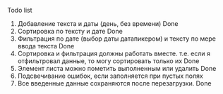 Todo list

1. Добавление текста и даты (день, без времени) Done
2. Сортировка по тексту и дате Done
3. Фильтрация по дате (выбор даты датапикером) и тексту по мере ввода текста Done
4. Сортировка и фильтрация должны работать вместе. т.е. если я отфильтровал данные, то могу сортировать только их Done
5. Элемент листа можно пометить выполненным или удалить Done
6. Подсвечивание ошибок, если заполняется при пустых полях
7. Все введенные данные сохраняются после перезагрузки. Done
